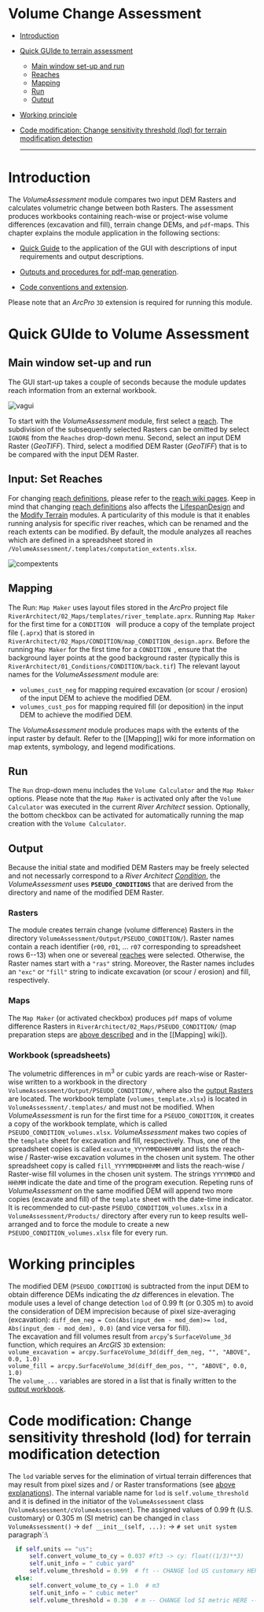 Volume Change Assessment
========================

- [Introduction](#vaintro)
- [Quick GUIde to terrain assessment](#vaquick)
  * [Main window set-up and run](#vagui)
  * [Reaches](#vasetreaches)
  * [Mapping](#vamap)
  * [Run](#varun)
  * [Output](#vaoutput)
- [Working principle](#vaprin)
- [Code modification: Change sensitivity threshold (lod) for terrain modification detection](#vacode)


  ***

# Introduction<a name="vaintro"></a>

The *VolumeAssessment* module compares two input DEM Rasters and calculates volumetric change between both Rasters. The assessment produces workbooks containing reach-wise or project-wise volume differences (excavation and fill), terrain change DEMs, and `pdf`-maps. This chapter explains the module application in the following sections:

 - [Quick Guide](#vaquick) to the application of the GUI with descriptions of input requirements and output descriptions.

 - [Outputs and procedures for pdf-map generation](#vaprin).

 - [Code conventions and extension](#vacode).

Please note that an *ArcPro* `3D` extension is required for running this module.


# Quick GUIde to Volume Assessment<a name="vaquick"></a>
## Main window set-up and run<a name="vagui"></a>

The GUI start-up takes a couple of seconds because the module updates reach information from an external workbook.

![vagui](https://github.com/RiverArchitect/Welcome/raw/master/images/gui_start_vol.PNG)

To start with the *VolumeAssessment* module, first select a [reach](RiverReaches). The subdivision of the subsequently selected Rasters can be omitted by select `IGNORE` from the `Reaches` drop-down menu.
Second, select an input DEM Raster (*GeoTIFF*).  Third, select a modified DEM Raster (*GeoTIFF*) that is to be compared with the input DEM Raster.


## Input: Set Reaches<a name="vasetreaches"></a>
For changing [reach definitions](RiverReaches), please refer to the [reach wiki pages](RiverReaches). Keep in mind that changing [reach definitions](RiverReaches) also affects the <a href="LifespanDesign">LifespanDesign</a> and the <a href="ModifyTerrain">Modify Terrain</a> modules.
A particularity of this module is that it enables running analysis for specific river reaches, which can be renamed and the reach extents can be modified. By default, the module analyzes all reaches which are defined in a spreadsheet stored in
`/VolumeAssessment/.templates/computation_extents.xlsx`.

![compextents](https://github.com/RiverArchitect/Welcome/raw/master/images/computation_extents_illu.jpg)


## Mapping<a name="vamap"></a>

The Run: `Map Maker` uses layout files stored in the *ArcPro* project file `RiverArchitect/02_Maps/templates/river_template.aprx`. Running `Map Maker` for the first time for a `CONDITION ` will produce a copy of the template project file (`.aprx`) that is stored in `RiverArchitect/02_Maps/CONDITION/map_CONDITION_design.aprx`. Before the running `Map Maker` for the first time for a `CONDITION `, ensure that the background layer points at the good background raster (typically this is `RiverArchitect/01_Conditions/CONDITION/back.tif`) The relevant layout names for the *VolumeAssessment* module are:

 - `volumes_cust_neg` for mapping required excavation (or scour / erosion) of the input DEM to achieve the modified DEM.
 - `volumes_cust_pos` for mapping required fill (or deposition) in the input DEM to achieve the modified DEM.

The *VolumeAssessment* module produces maps with the extents of the input raster by default. Refer to the [[Mapping]] wiki for more information on map extents, symbology, and legend modifications.

## Run<a name="varun"></a>

The `Run` drop-down menu includes the `Volume Calculator` and the `Map Maker` options. Please note that the `Map Maker` is activated only after the `Volume Calculator` was executed in the current *River Architect* session. Optionally, the bottom checkbox can be activated for automatically running the map creation with the `Volume Calculator`.


## Output<a name="vaoutput"></a>

Because the initial state and modified DEM Rasters may be freely selected and not necessarly correspond to a *River Architect* [*Condition*](Signposts#conditions), the *VolumeAssessment* uses **`PSEUDO_CONDITIONS`** that are derived from the directory and name of the modified DEM Raster.

### Rasters<a name="vaoutras"></a>

The module creates terrain change (volume difference) Rasters in the directory `VolumeAssessment/Output/PSEUDO_CONDITION/`). Raster names contain a reach identifier (`r00`, `r01`, \... `r07` corresponding to spreadsheet rows 6--13) when one or severeal [reaches](#vasetreaches) were selected. Otherwise, the Raster names start with a `"ras"` string. Moreover, the Raster names includes an `"exc"` or `"fill"` string to indicate excavation (or scour / erosion) and fill, respectively.

### Maps<a name="vaoutmaps"></a>

The `Map Maker` (or activated checkbox) produces `pdf` maps of volume difference Rasters in `RiverArchitect/02_Maps/PSEUDO_CONDITION/` (map preparation steps are [above described](#vamap) and in the [[Mapping] wiki]). 


### Workbook (spreadsheets)<a name="vaoutspread"></a>

The volumetric differences in m<sup>3</sup> or cubic yards are reach-wise or Raster-wise written to a workbook in the directory `VolumeAssessment/Output/PSEUDO_CONDITION/`, where also the [output Rasters](#vaoutras) are located. The workbook template (`volumes_template.xlsx`) is located in `VolumeAssessment/.templates/` and must not be modified. When *VolumeAssessment* is run for the first time for a `PSEUDO_CONDITION`, it creates a copy of the workbook template, which is called `PSEUDO_CONDITION_volumes.xlsx`. *VolumeAssessment* makes two copies of the `template` sheet for excavation and fill, respectively. Thus, one of the spreadsheet copies is called `excavate_YYYYMMDDHHhMM` and lists the reach-wise / Raster-wise excavation volumes in the chosen unit system. The other spreadsheet copy is called `fill_YYYYMMDDHHhMM` and lists the reach-wise / Raster-wise fill volumes in the chosen unit system. The strings `YYYYMMDD` and `HHhMM` indicate the date and time of the program execution. Repeting runs of *VolumeAssessment* on the same modified DEM will append two more copies (excavate and fill) of the `template` sheet with the date-time indicator. It is recommended to cut-paste `PSEUDO_CONDITION_volumes.xlsx` in a `VolumeAssessment/Products/` directory after every run to keep results well-arranged and to force the module to create a new `PSEUDO_CONDITION_volumes.xlsx` file for every run.


# Working principles<a name="vaprin"></a>

The modified DEM (`PSEUDO_CONDITION`) is subtracted from the input DEM to obtain difference DEMs indicating the *dz* differences in elevation. The module uses a level of change detection `lod` of 0.99 ft (or 0.305 m) to avoid the consideration of DEM imprecision because of pixel size-averaging (excavation): `diff_dem_neg = Con(Abs(input_dem - mod_dem)>= lod, Abs(input_dem - mod_dem), 0.0)` (and vice versa for fill).\
The excavation and fill volumes result from `arcpy`'s `SurfaceVolume_3d` function, which requires an *ArcGIS* `3D` extension:\
`volume_excavation = arcpy.SurfaceVolume_3d(diff_dem_neg, "", "ABOVE", 0.0, 1.0)`\
`volume_fill = arcpy.SurfaceVolume_3d(diff_dem_pos, "", "ABOVE", 0.0, 1.0)`\
The `volume_...` variables are stored in a list that is finally written to the [output workbook](#vaoutspread).

# Code modification: Change sensitivity threshold (lod) for terrain modification detection<a name="vacode"></a>

The `lod` variable serves for the elimination of virtual terrain differences that may result from pixel sizes and / or Raster transformations (see [above explanations](#vaprin)). The internal variable name for `lod` is `self.volume_threshold` and it is defined in the initiator of the `VolumeAssessment` class (`VolumeAssessment/cVolumeAssessment`). The assigned values of 0.99 ft (U.S. customary) or 0.305 m (SI metric) can be changed in  `class VolumeAssessment()` -> `def __init__(self, ...):` -> `# set unit system` paragraph`:\

```python
  if self.units == "us":
      self.convert_volume_to_cy = 0.037 #ft3 -> cy: float((1/3)**3)
      self.unit_info = " cubic yard"
      self.volume_threshold = 0.99  # ft -- CHANGE lod US customary HERE --
  else:
      self.convert_volume_to_cy = 1.0  # m3
      self.unit_info = " cubic meter"
      self.volume_threshold = 0.30  # m -- CHANGE lod SI metric HERE --

```


[1]: https://github.com/RiverArchitect/RA_wiki/wiki/Installation
[2]: https://github.com/RiverArchitect/RA_wiki/wiki/Signposts
[3]: https://github.com/RiverArchitect/RA_wiki/wiki/LifespanDesign
[4]: https://github.com/RiverArchitect/RA_wiki/wiki/MaxLifespan
[5]: https://github.com/RiverArchitect/RA_wiki/wiki/VolumeAssessment
[6]: https://github.com/RiverArchitect/RA_wiki/wiki/SHArC
[7]: https://github.com/RiverArchitect/RA_wiki/wiki/ProjectMaker
[8]: https://github.com/RiverArchitect/RA_wiki/wiki/Tools
[9]: https://github.com/RiverArchitect/RA_wiki/wiki/FAQ